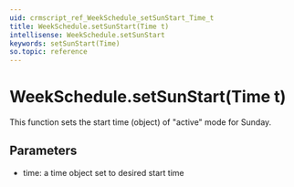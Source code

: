 ```yaml
---
uid: crmscript_ref_WeekSchedule_setSunStart_Time_t
title: WeekSchedule.setSunStart(Time t)
intellisense: WeekSchedule.setSunStart
keywords: setSunStart(Time)
so.topic: reference
---
```


# WeekSchedule.setSunStart(Time t)

This function sets the start time (object) of "active" mode for Sunday.

## Parameters

* time: a time object set to desired start time

